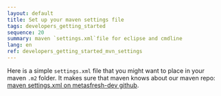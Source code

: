 ```yaml
---
layout: default
title: Set up your maven settings file
tags: developers_getting_started
sequence: 20
summary: maven `settings.xml`file for eclipse and cmdline
lang: en
ref: developers_getting_started_mvn_settings
---
```


Here is a simple `settings.xml` file that you might want to place in your maven `.m2` folder.
It makes sure that maven knows about our maven repo: [maven settings.xml on metasfresh-dev github](https://github.com/metasfresh/metasfresh-dev/blob/master/maven/settings.xml).
